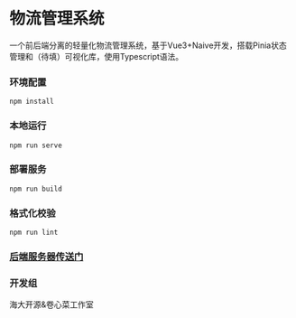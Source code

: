 # 物流管理系统
一个前后端分离的轻量化物流管理系统，基于Vue3+Naive开发，搭载Pinia状态管理和（待填）可视化库，使用Typescript语法。

### 环境配置
```
npm install
```

### 本地运行
```
npm run serve
```

### 部署服务
```
npm run build
```

### 格式化校验
```
npm run lint
```

### [后端服务器传送门](https://github.com/MrLeea-13155bc/BlockChainBackEnd)

### 开发组
海大开源&卷心菜工作室